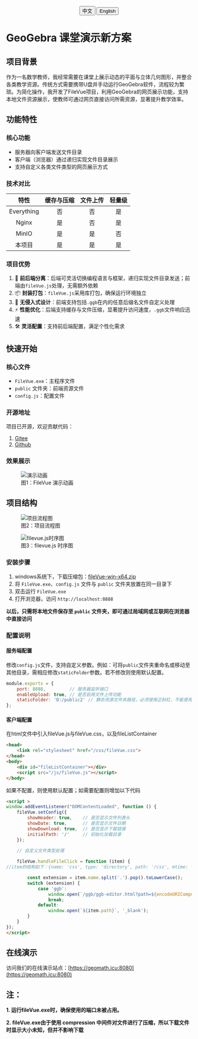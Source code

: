 <div style="text-align: center; margin-bottom: 20px;">
    <button onclick="toggleLanguage('cn')">中文</button>
    <a href="./readme.en.md"><button>English</button></a>
</div>



# GeoGebra 课堂演示新方案

## 项目背景

作为一名数学教师，我经常需要在课堂上展示动态的平面与立体几何图形，并整合各类教学资源。传统方式需要携带U盘并手动运行GeoGebra软件，流程较为繁琐。为简化操作，我开发了FileVue项目，利用GeoGebra的网页展示功能，支持本地文件资源展示，使教师可通过网页直接访问所需资源，显著提升教学效率。
## 功能特性
### 核心功能
- 服务器向客户端发送文件目录
- 客户端（浏览器）通过递归实现文件目录展示
- 支持自定义各类文件类型的网页展示方式
### 技术对比
| 特性         | 缓存与压缩 | 文件上传 | 轻量级 |
|:------------:|:----------:|:--------:|:------:|
| Everything   | 否         | 否       | 是     |
| Nginx        | 是         | 否       | 是     |
| MinIO        | 是         | 是       | 否     |
| 本项目       | 是         | 是       | 是     |
### 项目优势
1. 🧩 **前后端分离**：后端可灵活切换编程语言与框架，递归实现文件目录发送；前端由`fileVue.js`处理，无需额外依赖
2. 📦 **封装打包**：`fileVue.js`采用库打包，确保运行环境独立
3. 🎨 **无侵入式设计**：前端支持包括`.ggb`在内的任意后缀名文件自定义处理
4. ⚡ **性能优化**：后端支持缓存与文件压缩，显著提升访问速度，`.ggb`文件响应迅速
5. 🛠️ **灵活配置**：支持前后端配置，满足个性化需求
## 快速开始
### 核心文件
- `FileVue.exe`：主程序文件
- `public` 文件夹：前端资源文件
- `config.js`：配置文件
### 开源地址
项目已开源，欢迎贡献代码：
1. [Gitee](https://gitee.com/wangwangqin523/file-vue.git)
2. [Github](https://github.com/yunend/filevue.git)

### 效果展示
<figure>
    <img src="./assets/demo.gif" alt="演示动画">
    <figcaption>图1：FileVue 演示动画</figcaption>
</figure>

## 项目结构
<figure>
    <img src="./assets/项目流程图.png" alt="项目流程图">
    <figcaption>图2：项目流程图</figcaption>
</figure>

<figure>
    <img src="./assets/filevue.js时序图.png" alt="filevue.js时序图">
    <figcaption>图3：filevue.js 时序图</figcaption>
</figure>

### 安装步骤
1. windows系统下，下载压缩包：[fileVue-win-x64.zip](https://gitee.com/wangwangqin523/file-vue/raw/master/fileVue-win-x64.zip)
2. 将 `FileVue.exe`、`config.js` 文件与 `public` 文件夹放置在同一目录下
3. 双击运行 `FileVue.exe`
4. 打开浏览器，访问 `http://localhost:8888`

**以后，只需将本地文件保存至 `public` 文件夹，即可通过局域网或互联网在浏览器中直接访问**
### 配置说明
#### 服务端配置
修改`config.js`文件，支持自定义参数。例如：可将`public`文件夹重命名或移动至其他目录，需相应修改`staticFolder`参数。若不修改则使用默认配置。
```javascript
module.exports = {
    port: 8888,         // 服务器监听端口
    enableUpload: true, // 是否启用文件上传功能
    staticFolder: 'D:/public2' // 静态资源文件夹路径，必须使用正斜杠，不能使用反斜杠
};
```
#### 客户端配置

在html文件中引入fileVue.js与fileVue.css，以及fileListContainer
```html
<head>
    <link rel="stylesheet" href="/css/fileVue.css">
</head>
<body>
    <div id="fileListContainer"></div>
    <script src="/js/fileVue.js"></script>
</body>
```
如果不配置，则使用默认配置；如需要配置则增加以下代码
```html
<script >
window.addEventListener("DOMContentLoaded", function () {
    fileVue.setConfig({
        showHeader: true,    // 是否显示文件列表头
        showDate: true,      // 是否显示文件日期
        showDownload: true,  // 是否显示下载链接
        initialPath: '/'     // 初始化加载目录
    });

    // 自定义文件类型处理
    
    fileVue.handleFileClick = function (item) {
//item的结构如下：{name: 'css', type: 'directory', path: '/css', mtime: '2025-03-31T07:03:34.995Z'}，{name: 'upload.html', type: 'file', path: '/upload.html', mtime: '2025-02-24T11:12:22.265Z'}

        const extension = item.name.split('.').pop().toLowerCase();
        switch (extension) {
            case 'ggb':
                window.open(`/ggb/ggb-editor.html?path=${encodeURIComponent(item.path)}`, '_ggb');
                break;
            default:
                window.open(`${item.path}`, '_blank');
        }
    }
});
</script>
```
## 在线演示
访问我们的在线演示站点：[https://geomath.icu:8080](https://geomath.icu:8080)

## 注：
**1. 运行fileVue.exe时，确保使用的端口未被占用。**

**2. fileVue.exe由于使用 compression 中间件对文件进行了压缩，所以下载文件时显示大小未知，但并不影响下载**